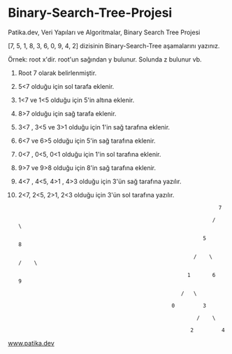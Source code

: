 # Binary-Search-Tree-Projesi
Patika.dev, Veri Yapıları ve Algoritmalar, Binary Search Tree Projesi


[7, 5, 1, 8, 3, 6, 0, 9, 4, 2] dizisinin Binary-Search-Tree aşamalarını yazınız.

Örnek: root x'dir. root'un sağından y bulunur. Solunda z bulunur vb.

1) Root 7 olarak belirlenmiştir.                             
                                                             
2) 5<7 olduğu için sol tarafa eklenir.                     
                                                            
3) 1<7 ve 1<5 olduğu için 5'in altına eklenir.               
                                                           
4) 8>7 olduğu için sağ tarafa eklenir.                      

5) 3<7 , 3<5 ve 3>1 olduğu için 1'in sağ tarafına eklenir.

6) 6<7 ve 6>5 olduğu için 5'in sağ tarafına eklenir.

7) 0<7 , 0<5, 0<1 olduğu için 1'in sol tarafına eklenir.

8) 9>7 ve 9>8 olduğu için 8'in sağ tarafına eklenir.

9) 4<7 , 4<5, 4>1 , 4>3 olduğu için 3'ün sağ tarafına yazılır.

10) 2<7, 2<5, 2>1, 2<3 olduğu için 3'ün sol tarafına yazılır.




                                                                        7 

                                                                      /     \

                                                                   5            8 

                                                                /    \        /    \
 
                                                              1       6              9

                                                            /   \

                                                         0         3

                                                                 /    \

                                                               2         4 





www.patika.dev


